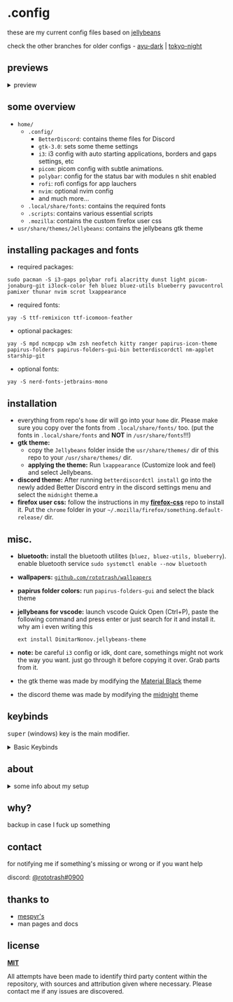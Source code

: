 <h1>.config</h1>

these are my current config files based on [jellybeans](https://github.com/nanotech/jellybeans.vim) 

check the other branches for older configs -
[ayu-dark](https://github.com/rototrash/dotfiles/tree/ayu-dark) | [tokyo-night](https://github.com/rototrash/dotfiles/tree/tokyo-night) 

## previews

<details>
<summary>preview</summary>
<br><img src="https://cdn.discordapp.com/attachments/780418865158946818/972192548665847808/unknown.png?size=4096"><br>
soon™
</details>

## some overview
- `home/`
    - `.config/`
        - `BetterDiscord`: contains theme files for Discord
        - `gtk-3.0`: sets some theme settings
        - `i3`: i3 config with auto starting applications, borders and gaps settings, etc
        - `picom`: picom config with subtle animations.
        - `polybar`: config for the status bar with modules n shit enabled
        - `rofi`: rofi configs for app lauchers
        - `nvim`: optional nvim config
        - and much more...
    - `.local/share/fonts`: contains the required fonts
    - `.scripts`: contains various essential scripts
    - `.mozilla`: contains the custom firefox user css
- `usr/share/themes/Jellybeans`: contains the jellybeans gtk theme

## installing packages and fonts
- required packages:
```shell
sudo pacman -S i3-gaps polybar rofi alacritty dunst light picom-jonaburg-git i3lock-color feh bluez bluez-utils blueberry pavucontrol pamixer thunar nvim scrot lxappearance
```
- required fonts:
```shell
yay -S ttf-remixicon ttf-icomoon-feather
```
- optional packages: 
```shell
yay -S mpd ncmpcpp w3m zsh neofetch kitty ranger papirus-icon-theme papirus-folders papirus-folders-gui-bin betterdiscordctl nm-applet starship-git 
```
- optional fonts:
```shell
yay -S nerd-fonts-jetbrains-mono
```

## installation
- everything from repo's `home` dir will go into your `home` dir. Please make sure you copy over the fonts from `.local/share/fonts/` too. (put the fonts in `.local/share/fonts` and **NOT** in `/usr/share/fonts`!!!)
- **gtk theme:** 
    - copy the `Jellybeans` folder inside the `usr/share/themes/` dir of this repo to your `/usr/share/themes/` dir.
    - **applying the theme:** Run `lxappearance` (Customize look and feel) and select Jellybeans.
- **discord theme:** After running `betterdiscordctl install` go into the newly added Better Discord entry in the discord settings menu and select the `midnight` theme.a
- **firefox user css:** follow the instructions in my [**firefox-css**](https://github.com/rototrash/firefox-css) repo to install it. Put the `chrome` folder in your `~/.mozilla/firefox/something.default-release/` dir.

## misc. 
- **bluetooth:** install the bluetooth utilites (`bluez, bluez-utils, blueberry`). enable bluetooth service `sudo systemctl enable --now bluetooth`

- **wallpapers:** [`github.com/rototrash/wallpapers`](https://github.com/rototrash/wallpapers)

- **papirus folder colors:** run `papirus-folders-gui` and select the black theme

- **jellybeans for vscode:** launch vscode Quick Open (Ctrl+P), paste the following command and press enter or just search for it and install it. why am i even writing this 
    ```
    ext install DimitarNonov.jellybeans-theme
    ``` 

- **note:** be careful `i3` config or idk, dont care, somethings might not work the way you want. just go through it before copying it over. Grab parts from it.

- the gtk theme was made by modifying the [Material Black](https://www.gnome-look.org/p/1316887) theme

- the discord theme was made by modifying the [midnight](https://betterdiscord.app/theme/midnight) theme

## keybinds

<kbd>super</kbd> (windows) key is the main modifier.
<details>
<summary> Basic Keybinds</summary>

| Keybind | Action |
| --- | --- |
| <kbd>super + enter</kbd> | Spawn Terminal (alacritty) |
| <kbd>super + shift + enter</kbd> | Spawn Thunar |
| <kbd>super + shift + f</kbd> | Launch rofi launcher |
| <kbd>super + q</kbd> | Close client |
| <kbd>super + shift + space</kbd> | Float active client |
| <kbd>super + space</kbd> | Switch Focus between Floating and Tiled clients |
| <kbd>super + [1-0]</kbd> |  Change workspace |
| <kbd>super + shift + [1-0]</kbd> | Move focused client to workspace |
| <kbd>control + Alt + [arrow keys]</kbd> | Move between active workspaces |
| <kbd>super + e</kbd> | Tiling layout |
| <kbd>super + z</kbd> | Tabbed layout |
| <kbd>super + s</kbd> | Stacked layout |
| <kbd>super + [arrow keys]</kbd> | Change focus by direction 
| <kbd>super + [hjkl]</kbd> | ^ |
| <kbd>super + shift + [arrow keys]</kbd> | Move client by direction. (Floating and Tiled) |
| <kbd>super + shift + [hjkl]</kbd> | ^ |
| <kbd>super + control + alt +[arrow keys]</kbd> | Resize active client |
| <kbd>super + f</kbd> | Toggle fullscreen |
| <kbd>super + shift + r</kbd> | Reload i3 |
| <kbd>super + v</kbd> | Split Client Vertically |
| <kbd>super + b</kbd> | Split Client Horizontally |
| <kbd>super + shift + b</kbd> | hide/unhide polybar |

Go through the i3 config file for more.

</details>

## about
<details>
<summary>some info about my setup</summary>

| Thingy | What I use |
|--- | --- |
| OS | ArcoLinux |
| WM | i3-gaps |
| File Manager | Thunar | 
| Notifications | Dunst |
| Status Bar  | Polybar |
| Launcher | Rofi |
| Shell | zsh |
| Prompt | starship | 
| Editor | vscodium & neovim |
| IDE | QtCreator | 
| Icons | Papirus Dark (Black) |
| GTK Theme | Jellybeans |
| DM | SDDM |
| Lockscreen | i3lock-color |

</details>

## why?
backup in case I fuck up something

## contact
for notifying me if something's missing or wrong or if you want help

discord: [@rototrash#0900](https://discord.com/users/710151070344675418) 

## thanks to
- [mespyr's](https://github.com/mespyr/)
- man pages and docs

## license
[**MIT**](https://github.com/rototrash/dotfiles/blob/main/LICENSE)

All attempts have been made to identify third party content within the repository, with sources and attribution given where necessary. Please contact me if any issues are discovered.


